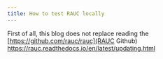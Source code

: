 ```yaml
---
title: How to test RAUC locally
---
```


First of all, this blog does not replace reading the [https://github.com/rauc/rauc](RAUC Github) https://rauc.readthedocs.io/en/latest/updating.html 
